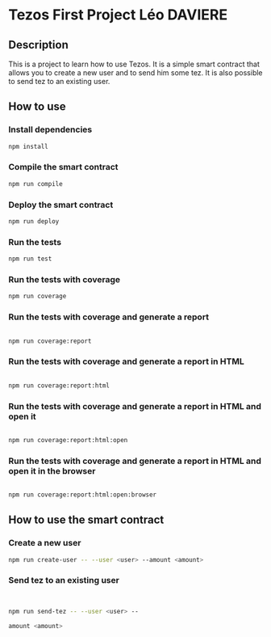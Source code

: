 # Tezos First Project Léo DAVIERE

## Description

This is a project to learn how to use Tezos. It is a simple smart contract that allows you to create a new user and to send him some tez. It is also possible to send tez to an existing user.

## How to use

### Install dependencies

```bash
npm install
```

### Compile the smart contract

```bash
npm run compile
```

### Deploy the smart contract

```bash
npm run deploy
```

### Run the tests

```bash
npm run test
```

### Run the tests with coverage

```bash
npm run coverage
```

### Run the tests with coverage and generate a report

```bash

npm run coverage:report

```

### Run the tests with coverage and generate a report in HTML

```bash

npm run coverage:report:html

```

### Run the tests with coverage and generate a report in HTML and open it

```bash

npm run coverage:report:html:open

```

### Run the tests with coverage and generate a report in HTML and open it in the browser

```bash

npm run coverage:report:html:open:browser

```


## How to use the smart contract

### Create a new user

```bash
npm run create-user -- --user <user> --amount <amount>
```

### Send tez to an existing user

```bash


npm run send-tez -- --user <user> --

amount <amount>

```



